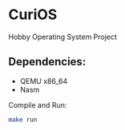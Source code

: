 # CuriOS
Hobby Operating System Project

## Dependencies:
- QEMU x86_64
- Nasm

Compile and Run:
```bash
make run
```